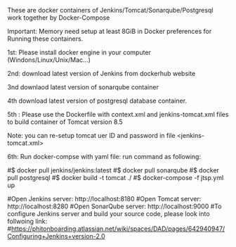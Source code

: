 These are docker containers of Jenkins/Tomcat/Sonarqube/Postgresql work together by Docker-Compose

Important: Memory need setup at least 8GiB in Docker preferences for Running these containers.

1st: Please install docker engine in your computer (Windons/Linux/Unix/Mac...)

2nd: download latest version of Jenkins from dockerhub website

3nd downlaod latest version of sonarqube container

4th download latest version of postgresql database container.

5th : Please use the Dockerfile with context.xml and jenkins-tomcat.xml files to build container of Tomcat version 8.5

   Note: you can re-setup tomcat uer ID and password in file <jenkins-tomcat.xml>

6th: Run docker-compse with yaml file:
run command as following:

#$ docker pull jenkins/jenkins:latest
#$ docker pull sonarqube
#$ docker pull postgresql
#$ docker build -t tomcat ./
#$ docker-compose -f jtsp.yml up

#Open Jenkins server: http://localhost:8180
#Open Tomcat server: http://localhost:8280
#Open SonarQube server: http://localhost:9000
#To configure Jenkins server and build your source code, please look into follwoing link:
#https://phitonboarding.atlassian.net/wiki/spaces/DAD/pages/642940947/Configuring+Jenkins+version-2.0
